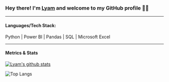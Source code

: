### Hey there! I'm [**Lyam**](https://www.linkedin.com/in/lyamlim) and welcome to my GitHub profile 👋🏻


---

#### Languages/Tech Stack:
Python | Power BI | Pandas | SQL | Microsoft Excel

---

#### Metrics & Stats

[![Lyam's github stats](https://github-readme-stats.vercel.app/api?username=lyamlim97&count_private=true&show_icons=true&theme=radical&hide_rank=false)](https://github.com/anuraghazra/github-readme-stats)

![Top Langs](https://github-readme-stats.vercel.app/api/top-langs/?username=lyamlim97&langs_count=5)

<!--
**lyamlim97/lyamlim97** is a ✨ _special_ ✨ repository because its `README.md` (this file) appears on your GitHub profile.

Here are some ideas to get you started:

- 🔭 I’m currently working on ...
- 🌱 I’m currently learning ...
- 👯 I’m looking to collaborate on ...
- 🤔 I’m looking for help with ...
- 💬 Ask me about ...
- 📫 How to reach me: ...
- 😄 Pronouns: ...
- ⚡ Fun fact: ...
-->
